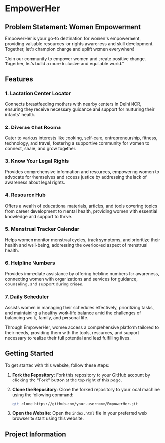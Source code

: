 # EmpowerHer

## Problem Statement: Women Empowerment

EmpowerHer is your go-to destination for women's empowerment, providing valuable resources for rights awareness and skill development. Together, let's champion change and uplift women everywhere!

"Join our community to empower women and create positive change. Together, let's build a more inclusive and equitable world."

## Features

### 1. Lactation Center Locator
Connects breastfeeding mothers with nearby centers in Delhi NCR, ensuring they receive necessary guidance and support for nurturing their infants' health.

### 2. Diverse Chat Rooms
Cater to various interests like cooking, self-care, entrepreneurship, fitness, technology, and travel, fostering a supportive community for women to connect, share, and grow together.

### 3. Know Your Legal Rights
Provides comprehensive information and resources, empowering women to advocate for themselves and access justice by addressing the lack of awareness about legal rights.

### 4. Resource Hub
Offers a wealth of educational materials, articles, and tools covering topics from career development to mental health, providing women with essential knowledge and support to thrive.

### 5. Menstrual Tracker Calendar
Helps women monitor menstrual cycles, track symptoms, and prioritize their health and well-being, addressing the overlooked aspect of menstrual health.

### 6. Helpline Numbers
Provides immediate assistance by offering helpline numbers for awareness, connecting women with organizations and services for guidance, counseling, and support during crises.

### 7. Daily Scheduler
Assists women in managing their schedules effectively, prioritizing tasks, and maintaining a healthy work-life balance amid the challenges of balancing work, family, and personal life.

Through EmpowerHer, women access a comprehensive platform tailored to their needs, providing them with the tools, resources, and support necessary to realize their full potential and lead fulfilling lives.

## Getting Started

To get started with this website, follow these steps:

1. **Fork the Repository**: Fork this repository to your GitHub account by clicking the "Fork" button at the top right of this page.

2. **Clone the Repository**: Clone the forked repository to your local machine using the following command:
    ```bash
    git clone https://github.com/your-username/EmpowerHer.git
    ```

3. **Open the Website**: Open the `index.html` file in your preferred web browser to start using this website.

## Project Information

<!--- **Video link**: [Insert Video Link]
- **Website link**: [Insert Website Link] 
- **Project made by team Tech Duo**: Aarushi Singh, Anushka Gupta, Jyotika Jaichand, and Jhanvi Madan--!>
